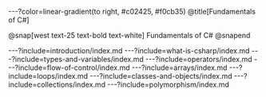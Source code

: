 ---?color=linear-gradient(to right, #c02425, #f0cb35)
@title[Fundamentals of C#]

@snap[west text-25 text-bold text-white]
Fundamentals of C#
@snapend

---?include=introduction/index.md
---?include=what-is-csharp/index.md
---?include=types-and-variables/index.md
---?include=operators/index.md
---?include=flow-of-control/index.md
---?include=arrays/index.md
---?include=loops/index.md
---?include=classes-and-objects/index.md
---?include=collections/index.md
---?include=polymorphism/index.md

